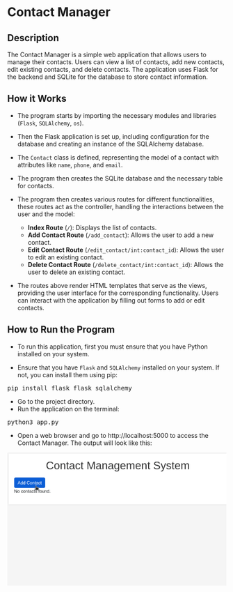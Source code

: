 # Contact Manager

## Description

The Contact Manager is a simple web application that allows users to manage their contacts. Users can view a list of contacts, add new contacts, edit existing contacts, and delete contacts. The application uses Flask for the backend and SQLite for the database to store contact information.


## How it Works

- The program starts by importing the necessary modules and libraries (<code>Flask</code>, <code>SQLAlchemy</code>, <code>os</code>).

- Then the Flask application is set up, including configuration for the database and creating an instance of the SQLAlchemy database.

- The <code>Contact</code> class is defined, representing the model of a contact with attributes like <code>name</code>, <code>phone</code>, and <code>email</code>.

- The program then creates the SQLite database and the necessary table for contacts.

- The program then creates various routes for different functionalities, these routes act as the controller, handling the interactions between the user and the model:
    - <strong>Index Route</strong> (<code>/</code>): Displays the list of contacts.
    - <strong>Add Contact Route</strong> (<code>/add_contact</code>): Allows the user to add a new contact.
    - <strong>Edit Contact Route</strong> (<code>/edit_contact/int:contact_id</code>): Allows the user to edit an existing contact.
    - <strong>Delete Contact Route</strong> (<code>/delete_contact/int:contact_id</code>): Allows the user to delete an existing contact.

- The routes above render HTML templates that serve as the views, providing the user interface for the corresponding functionality. Users can interact with the application by filling out forms to add or edit contacts.


## How to Run the Program

- To run this application, first you must ensure that you have Python installed on your system.

- Ensure that you have <code>Flask</code> and <code>SQLAlchemy</code> installed on your system. If not, you can install them using pip:

<pre>pip install flask flask_sqlalchemy</pre>

- Go to the project directory.
- Run the application on the terminal:
<pre>python3 app.py</pre>

- Open a web browser and go to http://localhost:5000 to access the Contact Manager. The output will look like this:

<p align="center">
  <img src="output/contact-output.gif" alt='Contact Output'>
</p>
